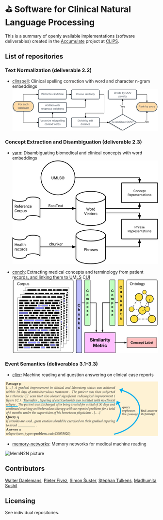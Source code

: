 # &#9971; Software for Clinical Natural Language Processing

This is a summary of openly available implementations (software deliverables) created in the [Accumulate](http://www.accumulate.be/) project at [CLiPS](https://www.uantwerpen.be/en/rg/clips/).

## List of repositories
### Text Normalization (deliverable 2.2)
- [clinspell](https://github.com/clips/clinspell): Clinical spelling correction with word and character n-gram embeddings
![Alt text](images/clinspell_pic.png "Title")

### Concept Extraction and Disambiguation (deliverable 2.3)
- [yarn](https://github.com/clips/yarn): Disambiguating biomedical and clinical concepts with word embeddings
![Alt text](images/sunflower_pic.png "Title")

- [conch](https://github.com/clips/conch): Extracting medical concepts and terminology from patient records, and linking them to UMLS CUI 
![Alt text](images/conch.png "Title")

### Event Semantics (deliverables 3.1-3.3)

- [clicr](https://github.com/clips/clicr): Machine reading and question answering on clinical case reports 

![Alt text](images/clicr_pic.png "Title")

- [memory-networks](https://github.com/clips/memory-networks): Memory networks for medical machine reading

![MemN2N picture](https://camo.githubusercontent.com/ba1c7dbbccc5dd51d4a76cc6ef849bca65a9bf4d/687474703a2f2f692e696d6775722e636f6d2f6e7638394a4c632e706e67)


## Contributors
[Walter Daelemans](https://www.clips.uantwerpen.be/~walter/), [Pieter Fivez](https://www.clips.uantwerpen.be/people/pieter-fivez), [Simon Šuster](http://simonsuster.github.io/), [Stéphan Tulkens](http://stephantul.github.io/), [Madhumita Sushil](https://madhumitasushil.github.io/)

## Licensing
See individual repositories.
